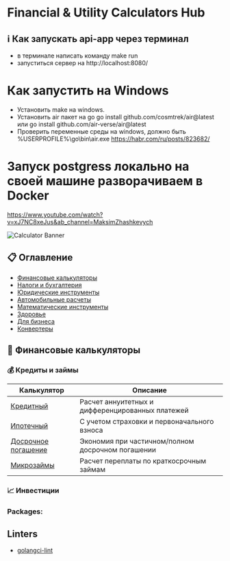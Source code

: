 # Financial & Utility Calculators Hub

## ℹ️ Как запускать api-app через терминал
- в терминале написать команду make run
- запуститься сервер на http://localhost:8080/

# Как запустить на Windows 
- Установить make на windows.
- Установить air пакет на go
go install github.com/cosmtrek/air@latest
или
go install github.com/air-verse/air@latest
- Проверить переменные среды на windows, должно быть %USERPROFILE%\go\bin\air.exe 
https://habr.com/ru/posts/823682/

# Запуск postgress локально на своей машине разворачиваем в Docker
https://www.youtube.com/watch?v=xJ7NC8xeJus&ab_channel=MaksimZhashkevych

![Calculator Banner]() <!-- Consider adding a real banner image -->

## 📋 Оглавление
- [Финансовые калькуляторы](#-финансовые-калькуляторы)
- [Налоги и бухгалтерия](#-налоги-и-бухгалтерия)
- [Юридические инструменты](#-юридические-инструменты)
- [Автомобильные расчеты](#-автомобильные-расчеты)
- [Математические инструменты](#-математические-инструменты)
- [Здоровье](#-здоровье)
- [Для бизнеса](#-для-бизнеса)
- [Конвертеры](#-конвертеры)

## 🏦 Финансовые калькуляторы

### 💰 Кредиты и займы
| Калькулятор | Описание |
|-------------|----------|
| [Кредитный](#) | Расчет аннуитетных и дифференцированных платежей |
| [Ипотечный](#) | С учетом страховки и первоначального взноса |
| [Досрочное погашение](#) | Экономия при частичном/полном досрочном погашении |
| [Микрозаймы](#) | Расчет переплаты по краткосрочным займам |

### 📈 Инвестиции


### Packages: 
## Linters
- [golangci-lint](https://golangci-lint.run/welcome/install/)
